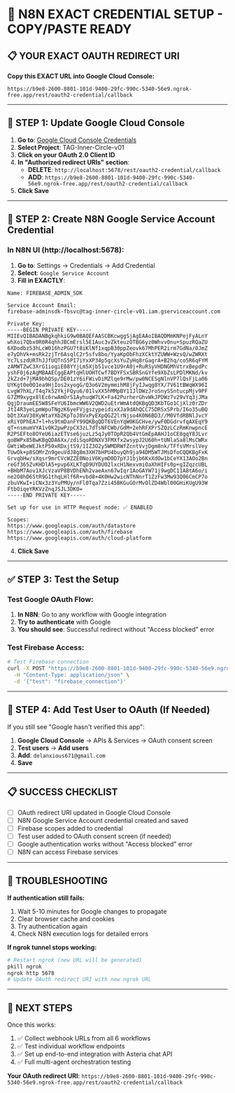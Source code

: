 # 🎯 N8N EXACT CREDENTIAL SETUP - COPY/PASTE READY

## 📋 **YOUR EXACT OAUTH REDIRECT URI**

**Copy this EXACT URL into Google Cloud Console:**
```
https://b9e8-2600-8801-101d-9400-29fc-990c-5340-56e9.ngrok-free.app/rest/oauth2-credential/callback
```

---

## 🔧 **STEP 1: Update Google Cloud Console**

1. **Go to**: [Google Cloud Console Credentials](https://console.cloud.google.com/apis/credentials)
2. **Select Project**: TAG-Inner-Circle-v01
3. **Click on your OAuth 2.0 Client ID**
4. **In "Authorized redirect URIs" section**:
   - **DELETE**: `http://localhost:5678/rest/oauth2-credential/callback`
   - **ADD**: `https://b9e8-2600-8801-101d-9400-29fc-990c-5340-56e9.ngrok-free.app/rest/oauth2-credential/callback`
5. **Click Save**

---

## 🎯 **STEP 2: Create N8N Google Service Account Credential**

### **In N8N UI (http://localhost:5678):**

1. **Go to**: Settings → Credentials → Add Credential
2. **Select**: `Google Service Account`
3. **Fill in EXACTLY**:

```
Name: FIREBASE_ADMIN_SDK

Service Account Email: 
firebase-adminsdk-fbsvc@tag-inner-circle-v01.iam.gserviceaccount.com

Private Key: 
-----BEGIN PRIVATE KEY-----
MIIEvQIBADANBgkqhkiG9w0BAQEFAASCBKcwggSjAgEAAoIBAQDMmKNPejFyALnY
whXoi7Qbx0R0R4qhhJBCmErsl5E1Auc3vZkteuzOTBG6yz0Whvv0nu+SpuzRQaZU
6XDodbz53hLcW016hzPGU7t8iKlNf1xqpB30ppZeovk67MhPER2irm7GdNa/0JmZ
e7yDhVk+msRk2zjTr6AsqlC2r5sfv8bo/YyaKpObFhzXCktYZUWW+WzsQ/wZWRXt
Yc7LszdURThJJfUQTnS5PI7iYxXP34p5gcXsYuZyHq8rGagrA+B2hq/co5R6qFYM
zAMWTZwC3XrG1iogiE08YYjLm5Xjb51vce1U9rA0j+RuRSyVHDNGMhVtrxBepdPc
yshF0j6zAgMBAAECggEAPtqHlUOHTCwf7BDYFSxSBRSnGYfe9XbZsLPDlMKNd/kv
2kZzd+7jMA9bhQSp/DE01zY6iFWivDiMZlqe9rMw/pw0NCESgNlnVP7lQsFjLa06
UYKgt0e0O1ea9HjIos2xyogG/Q3o6V2mymmihM8jFyIJwqg8YX/7V61tBWqWX96I
LvgW7hXL/T4q7k52YkjFQyu6/01lvXX5hMMpBY11JlDWzJroSnySSntucpMjv9PF
G7ZM9xygx8lEc6rwAmOrS1AyhuqW7LK+Fa42PurherGhvWkJPDWz7v29vYq3jJMa
QgjDraumEE5W8SFeYU6IbmcWW6V2QWD2uEtrWmAtdQKBgQD3KbTGo1CjXlz0rZDr
JtI4R3yeLpmWpuTNgzK6yeFVjgszypeidixXJa9dAhQCC75DRSxSPrb/I6o35uBQ
bDt3XaV30XyWtaYXb2KpToJ8VxPyEXpQGZ2lrNjso4K0N6BD3//M0VfdRBNlJvcY
xRiYOPhEA7+l+hs9tmDanFY99QKBgQDT6VEnYqW0KGCHve/ywF0DGdrvfqAXEqY9
qT+nsmumVYA1v0K2pwPzpCX3zL7dTsNFCWb/GdM+2ehRFXPrSZQzLCzRmKnwpncE
R2PSEFto8OYeU6iazETVse6juzLz5qJy0TOpR2Qb4VtGmEpAAHJ1oCE8gqY8JLvr
goBWPx85BwKBgQDA6Xx/zdiSqoRDNXV3FMXfx2wsypJ2U60h+tUNlaSa8lMsCWRx
GWtiWbeWEJktP50xRDxjtS9/1IZ3O2y5WMDRWfZcntVvjDgm8nk/TFfsVMrslVey
TUwOk+p8SOMrZn9geuVdJ8g8m3XH7bHPU4buyQh9ja94DM5WTJMsDfoCQQKBgFxK
GrvqbHw/sXqsr9mrCVcWZZE0NoiV6KymD0D7pYJ1bjb6KxXdOw1bCeYX13AOo2Bn
reGf365ZvKHDlA5+pvp6XLKTqD9UYDUO2lxcH1NexvmiOaXhHIFs0p+gIZqzcUBL
+BHbM7Aov1XJcVzaVP8BVDhENh2vaeAxn67wIqr1AoGAYW71j9wgDC11A8tA6o/i
ne2O8hD65tR9G1thqLHlf6R+vbd8+4K0Hw2wicNThNnrT1ZzFw3Mw93Q06CmCP7o
zbuVKwI+iCNx3z3YuPMUy/nFl0Tqa7Zzi45BKGuGOrMvOlZD4Wbl00GHiKUgU93W
FtbOiqeYRKVzZnqJSJL3DK0=
-----END PRIVATE KEY-----

Set up for use in HTTP Request node: ✅ ENABLED

Scopes: 
https://www.googleapis.com/auth/datastore
https://www.googleapis.com/auth/firebase
https://www.googleapis.com/auth/cloud-platform
```

4. **Click Save**

---

## ✅ **STEP 3: Test the Setup**

### **Test Google OAuth Flow:**
1. **In N8N**: Go to any workflow with Google integration
2. **Try to authenticate** with Google
3. **You should see**: Successful redirect without "Access blocked" error

### **Test Firebase Access:**
```bash
# Test Firebase connection
curl -X POST "https://b9e8-2600-8801-101d-9400-29fc-990c-5340-56e9.ngrok-free.app/webhook/test" \
  -H "Content-Type: application/json" \
  -d '{"test": "firebase_connection"}'
```

---

## 🎯 **STEP 4: Add Test User to OAuth (If Needed)**

If you still see "Google hasn't verified this app":

1. **Google Cloud Console** → APIs & Services → OAuth consent screen
2. **Test users** → **Add users**
3. **Add**: `delanxious671@gmail.com`
4. **Save**

---

## 📋 **SUCCESS CHECKLIST**

- [ ] OAuth redirect URI updated in Google Cloud Console
- [ ] N8N Google Service Account credential created and saved
- [ ] Firebase scopes added to credential  
- [ ] Test user added to OAuth consent screen (if needed)
- [ ] Google authentication works without "Access blocked" error
- [ ] N8N can access Firebase services

---

## 🚨 **TROUBLESHOOTING**

**If authentication still fails:**
1. Wait 5-10 minutes for Google changes to propagate
2. Clear browser cache and cookies
3. Try authentication again
4. Check N8N execution logs for detailed errors

**If ngrok tunnel stops working:**
```bash
# Restart ngrok (new URL will be generated)
pkill ngrok
ngrok http 5678
# Update OAuth redirect URI with new ngrok URL
```

---

## 🎉 **NEXT STEPS**

Once this works:
1. ✅ Collect webhook URLs from all 6 workflows
2. ✅ Test individual workflow endpoints 
3. ✅ Set up end-to-end integration with Asteria chat API
4. ✅ Full multi-agent orchestration testing

**Your OAuth redirect URI**: `https://b9e8-2600-8801-101d-9400-29fc-990c-5340-56e9.ngrok-free.app/rest/oauth2-credential/callback` 